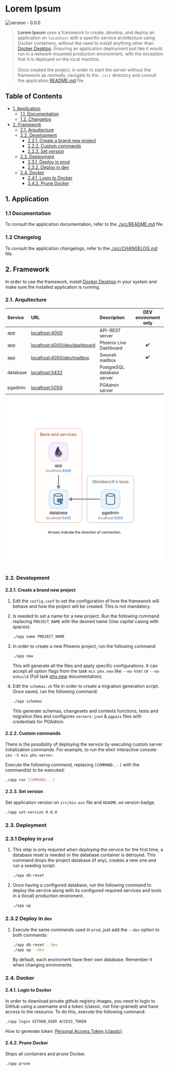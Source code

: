 # Lorem Ipsum

![version - 0.0.0](https://img.shields.io/badge/version-0.0.0-white.svg?style=flat-sector&color=lightgray)

> **Lorem Ipsum** uses a framework to create, develop, and deploy an application on `localhost` with a specific service architecture using Docker containers, without the need to install anything other than [Docker Desktop](https://www.docker.com/products/docker-desktop/). Ensuring an application deployment just like it would run in a network-mounted production environment, with the exception that it is deployed on the local machine.<br/><br/>
> Once created the project, in order to start the server without the framework as normally, navigate to the `./src` directory and consult the application [README.md](./src/README.md) file.

## Table of Contents

- [1. Application](#1-application)
  - [1.1. Documentation](#11-documentation)
  - [1.2. Changelog](#12-changelog)
- [2. Framework](#2-framework)
  - [2.1. Arquitecture](#21-arquitecture)
  - [2.2. Development](#22-development)
    - [2.2.1. Create a brand new project](#221-create-a-brand-new-project)
    - [2.2.2. Custom commands](#222-custom-commands)
    - [2.2.3. Set version](#223-set-version)
  - [2.3. Deployment](#23-deployment)
    - [2.3.1. Deploy in prod](#231-deploy-in-prod)
    - [2.3.2. Deploy in dev](#232-deploy-in-dev)
  - [2.4. Docker](#24-docker)
    - [2.4.1. Login to Docker](#241-login-to-docker)
    - [2.4.2. Prune Docker](#242-prune-docker)

## 1. Application

### 1.1 Documentation

To consult the application documentation, refer to the [./src/README.md](./src/README.md) file.

### 1.2 Changelog

To consult the application changelogs, refer to the [./src/CHANGELOG.md](./src/CHANGELOG.md) file.

## 2. Framework

In order to use the framework, install [Docker Desktop](https://www.docker.com/products/docker-desktop/) in your system and make sure the installed application is running.

### 2.1. Arquitecture

| Service | URL                                 | Description                | DEV enviroment only |
| :------ | :---------------------------------- | :----------------------------------------- | :-: |
| app | [localhost:4000](http://localhost:4000) | API-REST server                            |     |
| app | [localhost:4000/dev/dashboard](http://localhost:4000/dev/dashboard) | Phoenix Live Dashboard | ✔️  |
| app | [localhost:4000/dev/mailbox](http://localhost:4000/dev/mailbox) | Swoosh mailbox             | ✔️  |
| database | [localhost:5432](http://localhost:5432) | PostgreSQL database server            |     |
| pgadmin  | [localhost:5050](http://localhost:5050) | PGAdmin server                        |     |

<p align="center"><img alt="arquitecture diagram" src=".framework/arq.svg"></p>

### 2.2. Development

#### 2.2.1. Create a brand new project

1. Edit the `config.conf` to set the configuration of how the framework will behave and how the project will be created. This is not mandatory.

1. Is needed to set a name for a new project. Run the following command replacing `PROJECT_NAME` with the desired name (Use capital casing with spaces):

    ```sh
    ./app name PROJECT_NAME
    ```

1. In order to create a new Phoenix project, run the following command:

    ```sh
    ./app new
    ```

    This will generate all the files and apply specific configurations.
    It can accept all option flags from the task `mix phx.new` like `--no-html` or `--no-esbuild` (Full task [phx.new](https://hexdocs.pm/phoenix/Mix.Tasks.Phx.New.html) documentation).

1. Edit the `schemas.sh` file in order to create a migration generation script. Once saved, run the following command:

    ```sh
    ./app schemas
    ```

    This generate schemas, changesets and contexts functions, tests and migration files and configures `servers.json` & `pgpass` files with credentials for PGAdmin.

#### 2.2.2. Custom commands

There is the possibility of deploying the service by executing custom server initialization commands. For example, to run the elixir interactive console: `iex -S mix phx.server`.

Execute the following command, replacing `[COMMAND...]` with the command(s) to be executed:

```sh
./app run [COMMAND...]
```

#### 2.2.3. Set version

Set application version on `src/mix.exs` file and `README.md` version badge.

```sh
./app set-version 0.0.0
```

### 2.3. Deployment

### 2.3.1 Deploy in `prod`

1. This step is only required when deploying the service for the first time, a database reset is needed or the database container is detroyed. This command drops the project database (if any), creates a new one and run a seeding script:

    ```sh
    ./app db-reset
    ```

1. Once having a configured database, run the following command to deploy the service along with its configured required services and tools in a (local) production enviroment.

    ```sh
    ./app up
    ```

### 2.3.2 Deploy in `dev`

1. Execute the same commands used in `prod`, just add the `--dev` option to both commands:

    ```sh
    ./app db-reset --dev
    ./app up --dev
    ```

    By default, each enviroment have their own database. Remember it when changing enviroments.

### 2.4. Docker

#### 2.4.1. Login to Docker

In order to download private github registry images, you need to login to GitHub using a username and a token (classic, not fine-grained) and have access to the resource. To do this, execute the following command:

```sh
./app login GITHUB_USER ACCESS_TOKEN
```

How to generate token: [Personal Access Token (classic)](https://docs.github.com/en/authentication/keeping-your-account-and-data-secure/managing-your-personal-access-tokens#creating-a-personal-access-token-classic)

#### 2.4.2. Prune Docker

Stops all containers and prune Docker.

```sh
./app prune
```
